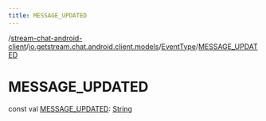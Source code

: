 ```yaml
---
title: MESSAGE_UPDATED
---
```

/[stream-chat-android-client](../../index.md)/[io.getstream.chat.android.client.models](../index.md)/[EventType](index.md)/[MESSAGE_UPDATED](MESSAGE_UPDATED.md)  
  
  
  
# MESSAGE_UPDATED  
const val [MESSAGE_UPDATED](MESSAGE_UPDATED.md): [String](https://kotlinlang.org/api/latest/jvm/stdlib/kotlin/-string/index.html)

